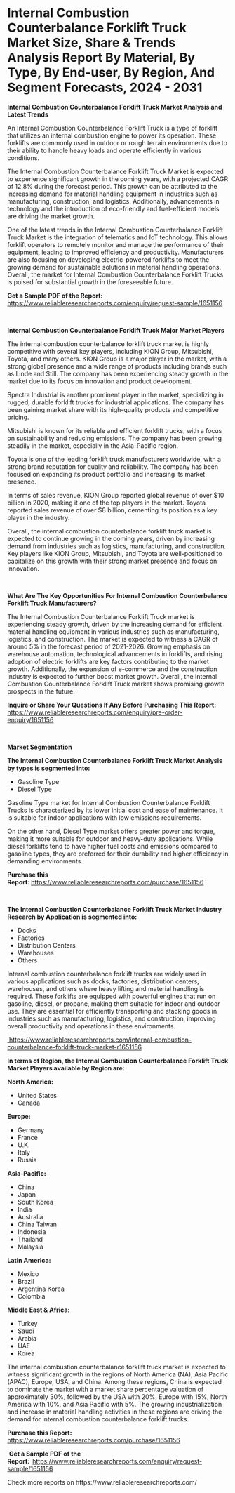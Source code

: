 <p><h1>Internal Combustion Counterbalance Forklift Truck Market Size, Share & Trends Analysis Report By Material, By Type, By End-user, By Region, And Segment Forecasts, 2024 - 2031</h1></p><p><strong>Internal Combustion Counterbalance Forklift Truck Market Analysis and Latest Trends</strong></p>
<p><p>An Internal Combustion Counterbalance Forklift Truck is a type of forklift that utilizes an internal combustion engine to power its operation. These forklifts are commonly used in outdoor or rough terrain environments due to their ability to handle heavy loads and operate efficiently in various conditions.</p><p>The Internal Combustion Counterbalance Forklift Truck Market is expected to experience significant growth in the coming years, with a projected CAGR of 12.8% during the forecast period. This growth can be attributed to the increasing demand for material handling equipment in industries such as manufacturing, construction, and logistics. Additionally, advancements in technology and the introduction of eco-friendly and fuel-efficient models are driving the market growth.</p><p>One of the latest trends in the Internal Combustion Counterbalance Forklift Truck Market is the integration of telematics and IoT technology. This allows forklift operators to remotely monitor and manage the performance of their equipment, leading to improved efficiency and productivity. Manufacturers are also focusing on developing electric-powered forklifts to meet the growing demand for sustainable solutions in material handling operations. Overall, the market for Internal Combustion Counterbalance Forklift Trucks is poised for substantial growth in the foreseeable future.</p></p>
<p><strong>Get a Sample PDF of the Report:&nbsp;</strong> <a href="https://www.reliableresearchreports.com/enquiry/request-sample/1651156">https://www.reliableresearchreports.com/enquiry/request-sample/1651156</a></p>
<p>&nbsp;</p>
<p><strong>Internal Combustion Counterbalance Forklift Truck Major Market Players</strong></p>
<p><p>The internal combustion counterbalance forklift truck market is highly competitive with several key players, including KION Group, Mitsubishi, Toyota, and many others. KION Group is a major player in the market, with a strong global presence and a wide range of products including brands such as Linde and Still. The company has been experiencing steady growth in the market due to its focus on innovation and product development.</p><p>Spectra Industrial is another prominent player in the market, specializing in rugged, durable forklift trucks for industrial applications. The company has been gaining market share with its high-quality products and competitive pricing.</p><p>Mitsubishi is known for its reliable and efficient forklift trucks, with a focus on sustainability and reducing emissions. The company has been growing steadily in the market, especially in the Asia-Pacific region.</p><p>Toyota is one of the leading forklift truck manufacturers worldwide, with a strong brand reputation for quality and reliability. The company has been focused on expanding its product portfolio and increasing its market presence.</p><p>In terms of sales revenue, KION Group reported global revenue of over $10 billion in 2020, making it one of the top players in the market. Toyota reported sales revenue of over $8 billion, cementing its position as a key player in the industry.</p><p>Overall, the internal combustion counterbalance forklift truck market is expected to continue growing in the coming years, driven by increasing demand from industries such as logistics, manufacturing, and construction. Key players like KION Group, Mitsubishi, and Toyota are well-positioned to capitalize on this growth with their strong market presence and focus on innovation.</p></p>
<p>&nbsp;</p>
<p><strong>What Are The Key Opportunities For Internal Combustion Counterbalance Forklift Truck Manufacturers?</strong></p>
<p><p>The Internal Combustion Counterbalance Forklift Truck market is experiencing steady growth, driven by the increasing demand for efficient material handling equipment in various industries such as manufacturing, logistics, and construction. The market is expected to witness a CAGR of around 5% in the forecast period of 2021-2026. Growing emphasis on warehouse automation, technological advancements in forklifts, and rising adoption of electric forklifts are key factors contributing to the market growth. Additionally, the expansion of e-commerce and the construction industry is expected to further boost market growth. Overall, the Internal Combustion Counterbalance Forklift Truck market shows promising growth prospects in the future.</p></p>
<p><strong>Inquire or Share Your Questions If Any Before Purchasing This Report:</strong> <a href="https://www.reliableresearchreports.com/enquiry/pre-order-enquiry/1651156">https://www.reliableresearchreports.com/enquiry/pre-order-enquiry/1651156</a></p>
<p>&nbsp;</p>
<p><strong>Market Segmentation</strong></p>
<p><strong>The Internal Combustion Counterbalance Forklift Truck Market Analysis by types is segmented into:</strong></p>
<p><ul><li>Gasoline Type</li><li>Diesel Type</li></ul></p>
<p><p>Gasoline Type market for Internal Combustion Counterbalance Forklift Trucks is characterized by its lower initial cost and ease of maintenance. It is suitable for indoor applications with low emissions requirements.</p><p>On the other hand, Diesel Type market offers greater power and torque, making it more suitable for outdoor and heavy-duty applications. While diesel forklifts tend to have higher fuel costs and emissions compared to gasoline types, they are preferred for their durability and higher efficiency in demanding environments.</p></p>
<p><strong>Purchase this Report:&nbsp;</strong><a href="https://www.reliableresearchreports.com/purchase/1651156">https://www.reliableresearchreports.com/purchase/1651156</a></p>
<p>&nbsp;</p>
<p><strong>The Internal Combustion Counterbalance Forklift Truck Market Industry Research by Application is segmented into:</strong></p>
<p><ul><li>Docks</li><li>Factories</li><li>Distribution Centers</li><li>Warehouses</li><li>Others</li></ul></p>
<p><p>Internal combustion counterbalance forklift trucks are widely used in various applications such as docks, factories, distribution centers, warehouses, and others where heavy lifting and material handling is required. These forklifts are equipped with powerful engines that run on gasoline, diesel, or propane, making them suitable for indoor and outdoor use. They are essential for efficiently transporting and stacking goods in industries such as manufacturing, logistics, and construction, improving overall productivity and operations in these environments.</p></p>
<p><a href="https://www.reliableresearchreports.com/internal-combustion-counterbalance-forklift-truck-market-r1651156">&nbsp;https://www.reliableresearchreports.com/internal-combustion-counterbalance-forklift-truck-market-r1651156</a></p>
<p><strong>In terms of Region, the Internal Combustion Counterbalance Forklift Truck Market Players available by Region are:</strong></p>
<p>
    <p> <strong> North America: </strong>
        <ul>
            <li>United States</li>
            <li>Canada</li>
        </ul>
        </p> 
    <p> <strong> Europe: </strong>
        <ul>
            <li>Germany</li>
            <li>France</li>
            <li>U.K.</li>
            <li>Italy</li>
            <li>Russia</li>
        </ul>
        </p> 
    <p> <strong> Asia-Pacific: </strong>
        <ul>
            <li>China</li>
            <li>Japan</li>
            <li>South Korea</li>
            <li>India</li>
            <li>Australia</li>
            <li>China Taiwan</li>
            <li>Indonesia</li>
            <li>Thailand</li>
            <li>Malaysia</li>
        </ul>
        </p> 
    <p> <strong> Latin America: </strong>
        <ul>
            <li>Mexico</li>
            <li>Brazil</li>
            <li>Argentina Korea</li>
            <li>Colombia</li>
        </ul>
        </p> 
    <p> <strong> Middle East & Africa: </strong>
        <ul>
            <li>Turkey</li>
            <li>Saudi</li>
            <li>Arabia</li>
            <li>UAE</li>
            <li>Korea</li>
        </ul>
    </p>
    </p>
<p><p>The internal combustion counterbalance forklift truck market is expected to witness significant growth in the regions of North America (NA), Asia Pacific (APAC), Europe, USA, and China. Among these regions, China is expected to dominate the market with a market share percentage valuation of approximately 30%, followed by the USA with 20%, Europe with 15%, North America with 10%, and Asia Pacific with 5%. The growing industrialization and increase in material handling activities in these regions are driving the demand for internal combustion counterbalance forklift trucks.</p></p>
<p><strong>Purchase this Report: </strong><a href="https://www.reliableresearchreports.com/purchase/1651156">https://www.reliableresearchreports.com/purchase/1651156</a></p>
<p>&nbsp;<strong>Get a Sample PDF of the Report:&nbsp;&nbsp;</strong><a href="https://www.reliableresearchreports.com/enquiry/request-sample/1651156">https://www.reliableresearchreports.com/enquiry/request-sample/1651156</a></p>
<p><strong></strong></p>
<p>Check more reports on https://www.reliableresearchreports.com/</p>